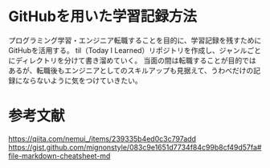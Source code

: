 # GitHubを用いた学習記録方法
プログラミング学習・エンジニア転職することを目的に、学習記録を残すためにGitHubを活用する。
til（Today I Learned）リポジトリを作成し、ジャンルごとにディレクトリを分けて書き溜めていく。
当面の間は転職することが目的ではあるが、転職後もエンジニアとしてのスキルアップも見据えて、うわべだけの記録にならないように気をつけていきたい。

# 参考文献
https://qiita.com/nemui_/items/239335b4ed0c3c797add
https://gist.github.com/mignonstyle/083c9e1651d7734f84c99b8cf49d57fa#file-markdown-cheatsheet-md
